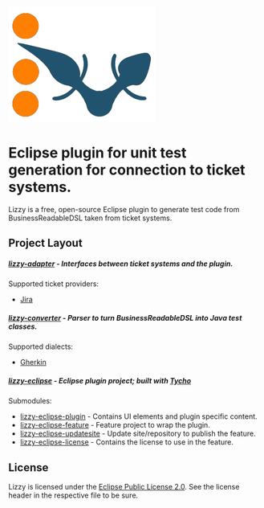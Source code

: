 <img src="src/site/resources/images/Lizzy_logo.png" alt="Lizzy">

# Eclipse plugin for unit test generation for connection to ticket systems.

Lizzy is a free, open-source Eclipse plugin to generate test code from BusinessReadableDSL taken from ticket systems.

## Project Layout

##### <a href="lizzy-adapter/">lizzy-adapter</a> - Interfaces between ticket systems and the plugin.
Supported ticket providers:
<ul>
<li><a href="https://www.atlassian.com/software/jira">Jira</a></li>
</ul>

##### <a href="lizzy-converter/">lizzy-converter</a> - Parser to turn BusinessReadableDSL into Java test classes.<br/>
Supported dialects:
<ul>
<li><a href="https://docs.cucumber.io/gherkin/">Gherkin</a></li>
</ul>

##### <a href="lizzy-eclipse/">lizzy-eclipse</a> - Eclipse plugin project; built with <a href="https://www.eclipse.org/tycho/">Tycho</a>
Submodules:
<ul>
<li><a href="lizzy-eclipse/lizzy-eclipse-plugin">lizzy-eclipse-plugin</a> - Contains UI elements and plugin specific content.</li>
<li><a href="lizzy-eclipse/lizzy-eclipse-feature">lizzy-eclipse-feature</a> - Feature project to wrap the plugin.</li>
<li><a href="lizzy-eclipse/lizzy-eclipse-updatesite">lizzy-eclipse-updatesite</a> - Update site/repository to publish the feature.</li>
<li><a href="lizzy-eclipse/lizzy-eclipse-license">lizzy-eclipse-license</a> - Contains the license to use in the feature.</li>
</ul>

## License

Lizzy is licensed under the <a href="http://www.eclipse.org/legal/epl-2.0/">Eclipse Public License 2.0</a>. See the license header in the respective file to be sure.